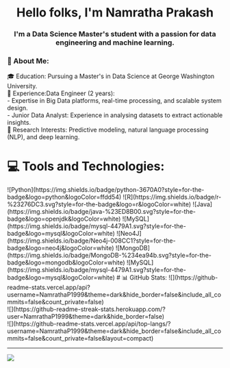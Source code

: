 <h1 align="center">Hello folks, I'm Namratha Prakash</h1>
<h3 align="center">I'm a Data Science Master's student with a passion for data engineering and machine learning.</h3>

### 💫 About Me:
🎓 Education: Pursuing a Master's in Data Science at George Washington University.<br>💼 Experience:Data Engineer (2 years): <br>     - Expertise in Big Data platforms, real-time processing, and scalable system design.<br>     - Junior Data Analyst: Experience in analysing datasets to extract actionable insights.<br>🔬 Research Interests: Predictive modeling, natural language processing (NLP), and deep learning.<br>


<h1> 💻 Tools and Technologies: </h1>
![Python](https://img.shields.io/badge/python-3670A0?style=for-the-badge&logo=python&logoColor=ffdd54) ![R](https://img.shields.io/badge/r-%23276DC3.svg?style=for-the-badge&logo=r&logoColor=white) ![Java](https://img.shields.io/badge/java-%23ED8B00.svg?style=for-the-badge&logo=openjdk&logoColor=white) ![MySQL](https://img.shields.io/badge/mysql-4479A1.svg?style=for-the-badge&logo=mysql&logoColor=white) ![Neo4J](https://img.shields.io/badge/Neo4j-008CC1?style=for-the-badge&logo=neo4j&logoColor=white) ![MongoDB](https://img.shields.io/badge/MongoDB-%234ea94b.svg?style=for-the-badge&logo=mongodb&logoColor=white) ![MySQL](https://img.shields.io/badge/mysql-4479A1.svg?style=for-the-badge&logo=mysql&logoColor=white)
# 📊 GitHub Stats:
![](https://github-readme-stats.vercel.app/api?username=NamrathaP1999&theme=dark&hide_border=false&include_all_commits=false&count_private=false)<br/>
![](https://github-readme-streak-stats.herokuapp.com/?user=NamrathaP1999&theme=dark&hide_border=false)<br/>
![](https://github-readme-stats.vercel.app/api/top-langs/?username=NamrathaP1999&theme=dark&hide_border=false&include_all_commits=false&count_private=false&layout=compact)

---
[![](https://visitcount.itsvg.in/api?id=NamrathaP1999&icon=0&color=0)](https://visitcount.itsvg.in)

<!-- Proudly created with GPRM ( https://gprm.itsvg.in ) -->
